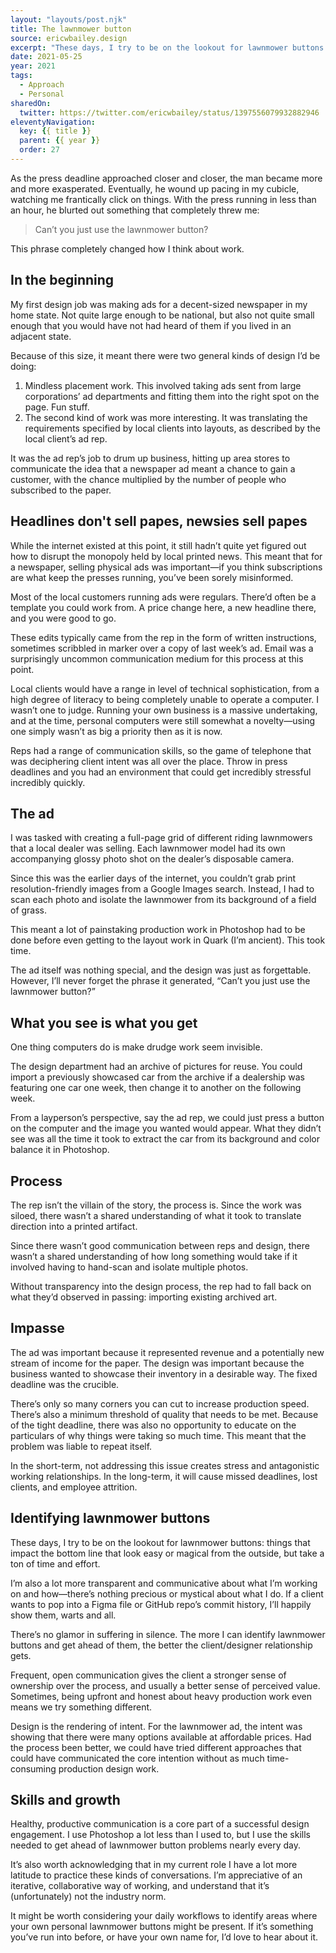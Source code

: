 ```yaml
---
layout: "layouts/post.njk"
title: The lawnmower button
source: ericwbailey.design
excerpt: "These days, I try to be on the lookout for lawnmower buttons: things that impact the bottom line that look easy or magical from the outside, but take a ton of time and effort"
date: 2021-05-25
year: 2021
tags:
  - Approach
  - Personal
sharedOn:
  twitter: https://twitter.com/ericwbailey/status/1397556079932882946
eleventyNavigation:
  key: {{ title }}
  parent: {{ year }}
  order: 27
---
```


As the press deadline approached closer and closer, the man became more and more exasperated. Eventually, he wound up pacing in my cubicle, watching me frantically click on things. With the press running in less than an hour, he blurted out something that completely threw me:

> Can’t you just use the lawnmower button?

This phrase completely changed how I think about work.

## In the beginning

My first design job was making ads for a decent-sized newspaper in my home state. Not quite large enough to be national, but also not quite small enough that you would have not had heard of them if you lived in an adjacent state.

Because of this size, it meant there were two general kinds of design I’d be doing:

1. Mindless placement work. This involved taking ads sent from large corporations’ ad departments and fitting them into the right spot on the page. Fun stuff.
1. The second kind of work was more interesting. It was translating the requirements specified by local clients into layouts, as described by the local client’s ad rep.

It was the ad rep’s job to drum up business, hitting up area stores to communicate the idea that a newspaper ad meant a chance to gain a customer, with the chance multiplied by the number of people who subscribed to the paper.

## Headlines don't sell papes, newsies sell papes

While the internet existed at this point, it still hadn’t quite yet figured out how to disrupt the monopoly held by local printed news. This meant that for a newspaper, selling physical ads was important—if you think subscriptions are what keep the presses running, you’ve been sorely misinformed.

Most of the local customers running ads were regulars. There’d often be a template you could work from. A price change here, a new headline there, and you were good to go.

These edits typically came from the rep in the form of written instructions, sometimes scribbled in marker over a copy of last week’s ad. Email was a surprisingly uncommon communication medium for this process at this point.

Local clients would have a range in level of technical sophistication, from a high degree of literacy to being completely unable to operate a computer. I wasn’t one to judge. Running your own business is a massive undertaking, and at the time, personal computers were still somewhat a novelty—using one simply wasn’t as big a priority then as it is now.

Reps had a range of communication skills, so the game of telephone that was deciphering client intent was all over the place. Throw in press deadlines and you had an environment that could get incredibly stressful incredibly quickly.

## The ad

I was tasked with creating a full-page grid of different riding lawnmowers that a local dealer was selling. Each lawnmower model had its own accompanying glossy photo shot on the dealer’s disposable camera.

Since this was the earlier days of the internet, you couldn’t grab print resolution-friendly images from a Google Images search. Instead, I had to scan each photo and isolate the lawnmower from its background of a field of grass.

This meant a lot of painstaking production work in Photoshop had to be done before even getting to the layout work in Quark (I’m ancient). This took time.

The ad itself was nothing special, and the design was just as forgettable. However, I’ll never forget the phrase it generated, “Can’t you just use the lawnmower button?”

## What you see is what you get

One thing computers do is make drudge work seem invisible.

The design department had an archive of pictures for reuse. You could import a previously showcased car from the archive if a dealership was featuring one car one week, then change it to another on the following week.

From a layperson’s perspective, say the ad rep, we could just press a button on the computer and the image you wanted would appear. What they didn’t see was all the time it took to extract the car from its background and color balance it in Photoshop.

## Process

The rep isn’t the villain of the story, the process is. Since the work was siloed, there wasn’t a shared understanding of what it took to translate direction into a printed artifact.

Since there wasn’t good communication between reps and design, there wasn’t a shared understanding of how long something would take if it involved having to hand-scan and isolate multiple photos.

Without transparency into the design process, the rep had to fall back on what they’d observed in passing: importing existing archived art.

## Impasse

The ad was important because it represented revenue and a potentially new stream of income for the paper. The design was important because the business wanted to showcase their inventory in a desirable way. The fixed deadline was the crucible.

There’s only so many corners you can cut to increase production speed. There’s also a minimum threshold of quality that needs to be met. Because of the tight deadline, there was also no opportunity to educate on the particulars of why things were taking so much time. This meant that the problem was liable to repeat itself.

In the short-term, not addressing this issue creates stress and antagonistic working relationships. In the long-term, it will cause missed deadlines, lost clients, and employee attrition.

## Identifying lawnmower buttons

These days, I try to be on the lookout for lawnmower buttons: things that impact the bottom line that look easy or magical from the outside, but take a ton of time and effort.

I’m also a lot more transparent and communicative about what I’m working on and how—there’s nothing precious or mystical about what I do. If a client wants to pop into a Figma file or GitHub repo’s commit history, I’ll happily show them, warts and all.

There’s no glamor in suffering in silence. The more I can identify lawnmower buttons and get ahead of them, the better the client/designer relationship gets.

Frequent, open communication gives the client a stronger sense of ownership over the process, and usually a better sense of perceived value. Sometimes, being upfront and honest about heavy production work even means we try something different.

Design is the rendering of intent. For the lawnmower ad, the intent was showing that there were many options available at affordable prices. Had the process been better, we could have tried different approaches that could have communicated the core intention without as much time-consuming production design work.

## Skills and growth

Healthy, productive communication is a core part of a successful design engagement. I use Photoshop a lot less than I used to, but I use the skills needed to get ahead of lawnmower button problems nearly every day.

It’s also worth acknowledging that in my current role I have a lot more latitude to practice these kinds of conversations. I’m appreciative of an iterative, collaborative way of working, and understand that it’s (unfortunately) not the industry norm.

It might be worth considering your daily workflows to identify areas where your own personal lawnmower buttons might be present. If it’s something you’ve run into before, or have your own name for, I’d love to hear about it.

